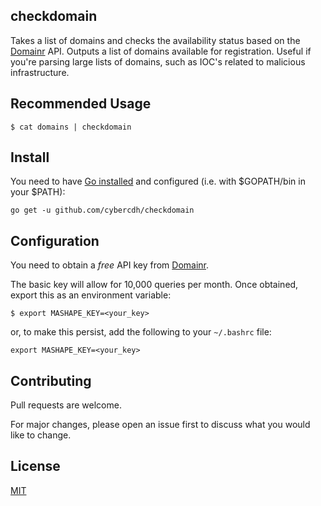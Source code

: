 ## checkdomain
Takes a list of domains and checks the availability status based on the [Domainr](https://domainr.com/docs/api) API. Outputs a list of domains available for registration. Useful if you're parsing large lists of domains, such as IOC's related to malicious infrastructure.

## Recommended Usage

`$ cat domains | checkdomain`

## Install

You need to have [Go installed](https://golang.org/doc/install) and configured (i.e. with $GOPATH/bin in your $PATH):

`go get -u github.com/cybercdh/checkdomain`

## Configuration

You need to obtain a *free* API key from [Domainr](https://rapidapi.com/domainr/api/Domainr). 

The basic key will allow for 10,000 queries per month. Once obtained, export this as an environment variable:

`$ export MASHAPE_KEY=<your_key>`

or, to make this persist, add the following to your `~/.bashrc` file:

`export MASHAPE_KEY=<your_key>`

## Contributing
Pull requests are welcome. 

For major changes, please open an issue first to discuss what you would like to change.

## License
[MIT](https://choosealicense.com/licenses/mit/)